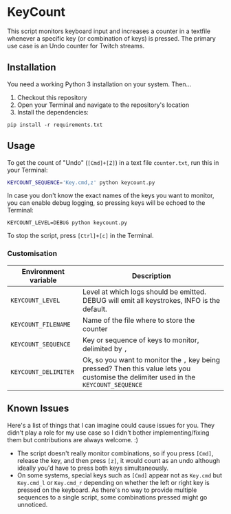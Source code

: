 KeyCount
========

This script monitors keyboard input and increases a counter in a textfile whenever a specific key (or combination of keys) is pressed. The primary use case is an Undo counter for Twitch streams.


## Installation

You need a working Python 3 installation on your system. Then...

1. Checkout this repository
2. Open your Terminal and navigate to the repository's location
3. Install the dependencies:
```
pip install -r requirements.txt
```

## Usage

To get the count of "Undo" (`[Cmd]+[Z]`) in a text file `counter.txt`, run this in your Terminal:
```bash
KEYCOUNT_SEQUENCE='Key.cmd,z' python keycount.py
```
In case you don't know the exact names of the keys you want to monitor, you can enable debug logging, so pressing keys will be echoed to the Terminal:
```
KEYCOUNT_LEVEL=DEBUG python keycount.py
```
To stop the script, press `[Ctrl]+[c]` in the Terminal.

### Customisation

| Environment variable | Description |
| -------------------- | ----------- |
| `KEYCOUNT_LEVEL` | Level at which logs should be emitted. DEBUG will emit all keystrokes, INFO is the default. |
| `KEYCOUNT_FILENAME` | Name of the file where to store the counter |
| `KEYCOUNT_SEQUENCE` | Key or sequence of keys to monitor, delimited by `,` |
| `KEYCOUNT_DELIMITER` | Ok, so you want to monitor the `,` key being pressed? Then this value lets you customise the delimiter used in the `KEYCOUNT_SEQUENCE` |

## Known Issues

Here's a list of things that I can imagine could cause issues for you. They didn't play a role for my use case so I didn't bother implementing/fixing them but contributions are always welcome. :)

 * The script doesn't really monitor combinations, so if you press `[Cmd]`, release the key, and then press `[z]`, it would count as an undo although ideally you'd have to press both keys simultaneously.
 * On some systems, special keys such as `[Cmd]` appear not as `Key.cmd` but `Key.cmd_l` or `Key.cmd_r` depending on whether the left or right key is pressed on the keyboard. As there's no way to provide multiple sequences to a single script, some combinations pressed might go unnoticed.
